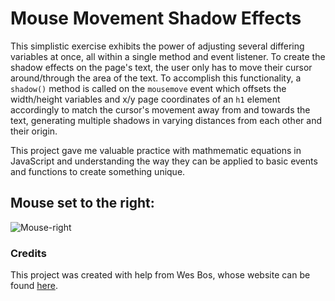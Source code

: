# Mouse Movement Shadow Effects

This simplistic exercise exhibits the power of adjusting several differing variables at once, all within a single method and event listener. To create the shadow effects on the page's text, the user only has to move their cursor around/through the area of the text. To accomplish this functionality, a ```shadow()``` method is called on the ```mousemove``` event which offsets the width/height variables and x/y page coordinates of an ```h1``` element accordingly to match the cursor's movement away from and towards the text, generating multiple shadows in varying distances from each other and their origin.

This project gave me valuable practice with mathmematic equations in JavaScript and understanding the way they can be applied to basic events and functions to create something unique.

## Mouse set to the right:

![Mouse-right](https://i.imgur.com/sxPJ1qR.png?1 'Mouse-right')

### Credits

This project was created with help from Wes Bos, whose website can be found [here](https://wesbos.com/).
